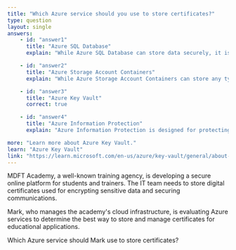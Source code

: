 ```yaml
---
title: "Which Azure service should you use to store certificates?"
type: question
layout: single
answers:
    - id: "answer1"
      title: "Azure SQL Database"
      explain: "While Azure SQL Database can store data securely, it is not designed specifically for storing and managing certificates. It lacks the specialized features for certificate management that Azure Key Vault provides."

    - id: "answer2"
      title: "Azure Storage Account Containers"
      explain: "While Azure Storage Account Containers can store any type of data, they do not provide the specialized security features and management capabilities needed for certificates, such as automatic renewal and versioning."

    - id: "answer3"
      title: "Azure Key Vault"
      correct: true

    - id: "answer4"
      title: "Azure Information Protection"
      explain: "Azure Information Protection is designed for protecting and controlling access to documents and emails, not for storing and managing certificates."

more: "Learn more about Azure Key Vault."
learn: "Azure Key Vault"
link: "https://learn.microsoft.com/en-us/azure/key-vault/general/about-keys-secrets-certificates"
---
```

MDFT Academy, a well-known training agency, is developing a secure online platform for students and trainers. The IT team needs to store digital certificates used for encrypting sensitive data and securing communications.

Mark, who manages the academy's cloud infrastructure, is evaluating Azure services to determine the best way to store and manage certificates for educational applications.

Which Azure service should Mark use to store certificates?
